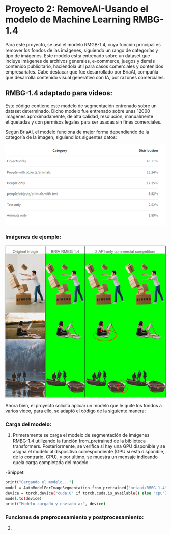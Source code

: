 # Proyecto 2: RemoveAI-Usando el modelo de Machine Learning RMBG-1.4

Para este proyecto, se usó el modelo RMGB-1.4, cuya función principal es remover los fondos de las imágenes, siguiendo un rango de categorías y tipo de imágenes. Este modelo est;a entrenado sobre un dataset que incluye imágenes de archivos generales, e-commerce, juegos y demás contenido publicitario, haciéndola útil para casos comerciales y contenidos empresariales.  Cabe destacar que fue desarrollado por BriaAI, compañía que desarrolla contenido visual generativo con IA, por razones comerciales. 

## RMBG-1.4 adaptado para videos:

Este código contiene este modelo de segmentación entrenado sobre un dataset determinado. Dicho modelo fue entrenado sobre unas 12000 imágenes aproximadamente, de alta calidad, resolución, manualmente etiquetadas y con permisos legales para ser usadas sin fines comerciales. 

Según BriaAI, el modelo funciona de mejor forma dependiendo de la categoría de la imagen, siguiend los siguentes datos:

![Porcentajes de éxito en categoría de imágenes usadas en el modelo](REMOVEAI/../images/categorias.png)

### Imágenes de ejemplo:
![Imágenes de ejemplo](REMOVEAI/../images/ejemplos.png)

Ahora bien, el proyecto solicita aplicar un modelo que le quite los fondos a varios video, para ello, se adaptó el código de la siguiente manera:

### Carga del modelo:
1. Primeramente se carga el modelo de segmentación de imágenes RMBG-1.4 utilizando la función from_pretrained de la biblioteca transformers. Posteriormente, se verifica si hay una GPU disponible y se asigna el modelo al dispositivo correspondiente (GPU si está disponible, de lo contrario, CPU), y por último, se muestra un mensaje indicando quela carga completada del modelo. 

-Snippet:

  ```bash
print("Cargando el modelo...")
model = AutoModelForImageSegmentation.from_pretrained("briaai/RMBG-1.4", trust_remote_code=True)
device = torch.device("cuda:0" if torch.cuda.is_available() else "cpu")
model.to(device)
print("Modelo cargado y enviado a:", device)
```   

### Funciones de preprocesamiento y postprocesamiento:
2. 



    

